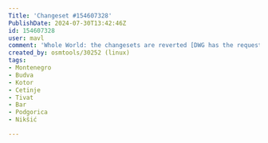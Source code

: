 ```yaml
---
Title: 'Changeset #154607328'
PublishDate: 2024-07-30T13:42:46Z
id: 154607328
user: mavl
comment: 'Whole World: the changesets are reverted [DWG has the request to revert the changesets. Reason: duplicates of objects, undiscussed mass editing].'
created_by: osmtools/30252 (linux)
tags:
- Montenegro
- Budva
- Kotor
- Cetinje
- Tivat
- Bar
- Podgorica
- Nikšić

---
```

